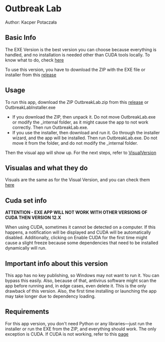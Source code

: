 # Outbreak Lab
Author: Kacper Potaczała


## Basic Info
The EXE Version is the best version you can choose because everything is handled, and no installation is needed other than CUDA tools locally. To know what to do, check [here](https://github.com/QG1414/OutbreakLab?tab=readme-ov-file#cuda-information)

To use this version, you have to download the ZIP with the EXE file or installer from this [release](https://github.com/QG1414/OutbreakLab/releases/tag/ExeVersionRelease)

## Usage
To run this app, download the ZIP OutbreakLab.zip from this [release](https://github.com/QG1414/OutbreakLab/releases/tag/VisualVersionRelease) or OutbreakLabInstaller.exe
 * If you download the ZIP, then unpack it. Do not move OutbreakLab.exe or modify the _internal folder, as it might cause the app to not work correctly. Then run OutbreakLab.exe.
 * If you use the installer, then download and run it. Go through the installer wizard, and the app will be installed. Then run OutbreakLab.exe. Do not move it from the folder, and do not modify the _internal folder.

Then the visual app will show up. For the next steps, refer to [VisualVersion](https://github.com/QG1414/OutbreakLab/tree/VisualVersion?tab=readme-ov-file#usage)

## Visualas and what they do

Visuals are the same as for the Visual Version, and you can check them [here](https://github.com/QG1414/OutbreakLab/tree/VisualVersion?tab=readme-ov-file#visualas-and-what-they-do)

## Cuda set info
**ATTENTION - EXE APP WILL NOT WORK WITH OTHER VERSIONS OF CUDA THEN VERSION 12.X**

When using CUDA, sometimes it cannot be detected on a computer. If this happens, a notification will be displayed and CUDA will be automatically disabled.
Additionally, clicking on Enable CUDA for the first time might cause a slight freeze because some dependencies that need to be installed dynamically will run.

## Important info about this version
This app has no key publishing, so Windows may not want to run it. You can bypass this easily.
Also, because of that, antivirus software might scan the app before running and, in edge cases, even delete it. This is the only drawback of this version.
Also, the first time installing or launching the app may take longer due to dependency loading.

## Requirements
For this app version, you don't need Python or any libraries—just run the installer or run the EXE from the ZIP, and everything should work.
The only exception is CUDA. If CUDA is not working, refer to this [page](https://github.com/QG1414/OutbreakLab/blob/main/README.md#cuda-information)
